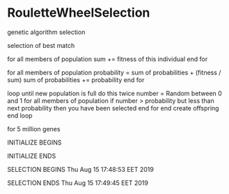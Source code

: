 # RouletteWheelSelection
genetic algorithm selection

selection of best match


for all members of population
    sum += fitness of this individual
end for

for all members of population
    probability = sum of probabilities + (fitness / sum)
    sum of probabilities += probability
end for

loop until new population is full
    do this twice
        number = Random between 0 and 1
        for all members of population
            if number > probability but less than next probability 
                then you have been selected
        end for
    end
    create offspring
end loop

for 5 million genes

INITIALIZE BEGINS     

INITIALIZE ENDS  

SELECTION BEGINS Thu Aug 15 17:48:53 EET 2019     

SELECTION ENDS Thu Aug 15 17:49:45 EET 2019
